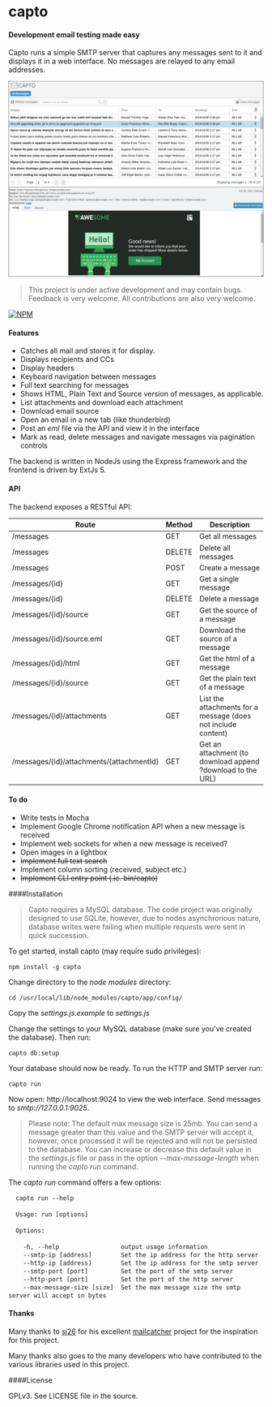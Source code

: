 # capto

#### Development email testing made easy

Capto runs a simple SMTP server that captures any messages sent to it and displays it in a web interface.  No messages are relayed to any email addresses.

![Screenshot](https://raw.githubusercontent.com/Flukey/capto/master/docs/screenshots/screenshot.png)

> This project is under active development and may contain bugs. Feedback is very welcome. All contributions are also very welcome.

[![NPM](https://nodei.co/npm/capto.png)](https://nodei.co/npm/capto/)

#### Features

 - Catches all mail and stores it for display.
 - Displays recipients and CCs
 - Display headers
 - Keyboard navigation between messages
 - Full text searching for messages
 - Shows HTML, Plain Text and Source version of messages, as applicable.
 - List attachments and download each attachment
 - Download email source
 - Open an email in a new tab (like thunderbird)
 - Post an *eml* file via the API and view it in the interface
 - Mark as read, delete messages and navigate messages via pagination controls

The backend is written in NodeJs using the Express framework and the frontend is driven by ExtJs 5.

#### API

The backend exposes a RESTful API:

Route  | Method  | Description
------------- | ------------- | -----------
/messages  | GET | Get all messages
/messages     | DELETE | Delete all messages
/messages     | POST | Create a message
/messages/{id}|GET | Get a single message
/messages/{id} | DELETE | Delete a message
/messages/{id}/source |GET | Get the source of a message
/messages/{id}/source.eml | GET | Download the source of a message
/messages/{id}/html |GET | Get the html of a message
/messages/{id}/source |GET | Get the plain text of a message
/messages/{id}/attachments |GET | List the attachments for a message (does not include content)
/messages/{id}/attachments/{attachmentId} |GET | Get an attachment (to download append ?download to the URL)


#### To do


 - Write tests in Mocha
 - Implement Google Chrome notification API when a new message is received
 - Implement web sockets for when a new message is received?
 - Open images in a lightbox
 - ~~Implement full text search~~
 - Implement column sorting (received, subject etc.)
 - ~~Implement CLI entry point (.ie. bin/capto)~~

####Installation

> Capto requires a MySQL database. The code project was originally designed to use SQLite, however, due to nodes asynchronous nature,  database writes were failing when multiple requests were sent in quick succession. 

To get started, install capto (may require sudo privileges):

    npm install -g capto

Change directory to the *node modules* directory:

    cd /usr/local/lib/node_modules/capto/app/config/

Copy the *settings.js.example* to *settings.js*

Change the settings to your MySQL database (make sure you've created the database). Then run:

    capto db:setup

Your database should now be ready. To run the HTTP and SMTP server run:

    capto run

Now open: http://localhost:9024 to view the web interface. Send messages to *smtp://127.0.0.1:9025*.

> Please note: The default max message size is 25mb. You can send a message greater than this value and the SMTP server will accept it, however, once processed it will be rejected and will not be persisted to the database. You can increase or decrease this default value in the *settings.js* file or pass in the option *--max-message-length* when running the *capto run* command.

The *capto run* command offers a few options:

      capto run --help
    
      Usage: run [options]
    
      Options:
    
        -h, --help                 output usage information
        --smtp-ip [address]        Set the ip address for the http server
        --http-ip [address]        Set the ip address for the smtp server
        --smtp-port [port]         Set the port of the smtp server
        --http-port [port]         Set the port of the http server
        --max-message-size [size]  Set the max message size the smtp server will accept in bytes

#### Thanks

Many thanks to [sj26](https://github.c/sj26) for his excellent [mailcatcher](https://github.com/sj26/mailcatcher) project for the inspiration for this project.

Many thanks also goes to the many developers who have contributed to the various libraries used in this project.

####License

GPLv3. See LICENSE file in the source.



